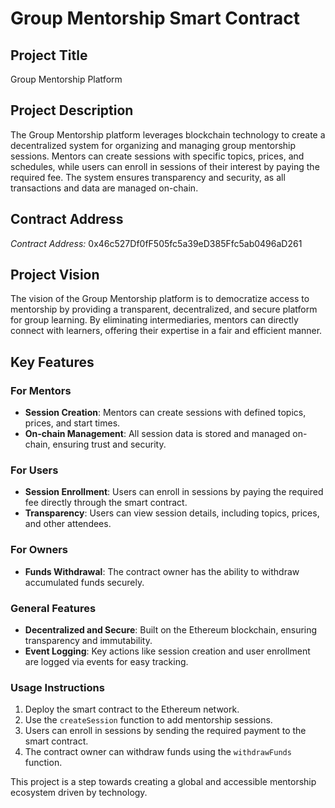 # Group Mentorship Smart Contract

## Project Title
Group Mentorship Platform

## Project Description
The Group Mentorship platform leverages blockchain technology to create a decentralized system for organizing and managing group mentorship sessions. Mentors can create sessions with specific topics, prices, and schedules, while users can enroll in sessions of their interest by paying the required fee. The system ensures transparency and security, as all transactions and data are managed on-chain.

## Contract Address
*Contract Address:* 0x46c527Df0fF505fc5a39eD385Ffc5ab0496aD261

## Project Vision
The vision of the Group Mentorship platform is to democratize access to mentorship by providing a transparent, decentralized, and secure platform for group learning. By eliminating intermediaries, mentors can directly connect with learners, offering their expertise in a fair and efficient manner.

## Key Features

### For Mentors
- **Session Creation**: Mentors can create sessions with defined topics, prices, and start times.
- **On-chain Management**: All session data is stored and managed on-chain, ensuring trust and security.

### For Users
- **Session Enrollment**: Users can enroll in sessions by paying the required fee directly through the smart contract.
- **Transparency**: Users can view session details, including topics, prices, and other attendees.

### For Owners
- **Funds Withdrawal**: The contract owner has the ability to withdraw accumulated funds securely.

### General Features
- **Decentralized and Secure**: Built on the Ethereum blockchain, ensuring transparency and immutability.
- **Event Logging**: Key actions like session creation and user enrollment are logged via events for easy tracking.

### Usage Instructions
1. Deploy the smart contract to the Ethereum network.
2. Use the `createSession` function to add mentorship sessions.
3. Users can enroll in sessions by sending the required payment to the smart contract.
4. The contract owner can withdraw funds using the `withdrawFunds` function.

This project is a step towards creating a global and accessible mentorship ecosystem driven by technology.

